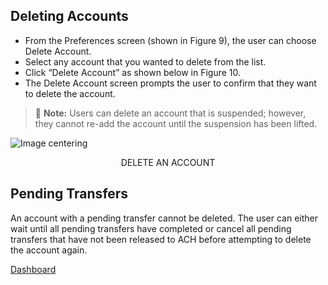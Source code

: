 ## Deleting Accounts 


- From the Preferences screen (shown in Figure 9), the user can choose Delete Account. 
- Select any account that you wanted to delete from the list. 
- Click “Delete Account” as shown below in Figure 10. 
- The Delete Account screen prompts the user to confirm that they want to delete the account. 


> :memo: **Note:** Users can delete an account that is suspended; however, they cannot re-add the account until the suspension has been lifted.

<!-- align: center -->

![Image centering](../assets/images/Delete-An-Account.png "Image centering")

<p style="text-align:center">DELETE AN ACCOUNT</p>

## Pending Transfers 

An account with a pending transfer cannot be deleted. The user can either wait until all pending 
transfers have completed or cancel all pending transfers that have not been released to ACH before 
attempting to delete the account again. 


[Dashboard](https://qa-ft.onefiserv.net/jsp/backoffice/queryQA.jsp#end)

